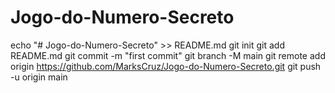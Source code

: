 # Jogo-do-Numero-Secreto
echo "# Jogo-do-Numero-Secreto" >> README.md
git init
git add README.md
git commit -m "first commit"
git branch -M main
git remote add origin https://github.com/MarksCruz/Jogo-do-Numero-Secreto.git
git push -u origin main
